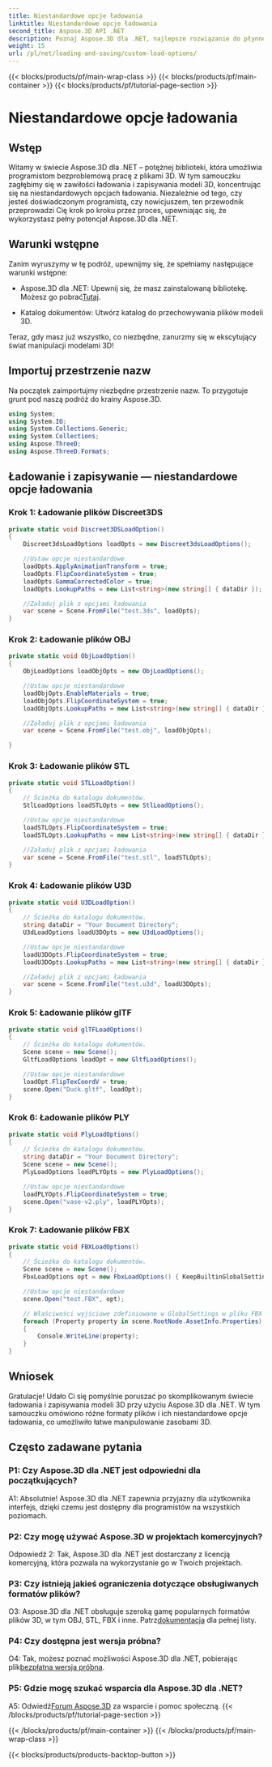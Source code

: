 ```yaml
---
title: Niestandardowe opcje ładowania
linktitle: Niestandardowe opcje ładowania
second_title: Aspose.3D API .NET
description: Poznaj Aspose.3D dla .NET, najlepsze rozwiązanie do płynnego ładowania i zapisywania modeli 3D.
weight: 15
url: /pl/net/loading-and-saving/custom-load-options/
---
```


{{< blocks/products/pf/main-wrap-class >}}
{{< blocks/products/pf/main-container >}}
{{< blocks/products/pf/tutorial-page-section >}}

# Niestandardowe opcje ładowania

## Wstęp

Witamy w świecie Aspose.3D dla .NET – potężnej biblioteki, która umożliwia programistom bezproblemową pracę z plikami 3D. W tym samouczku zagłębimy się w zawiłości ładowania i zapisywania modeli 3D, koncentrując się na niestandardowych opcjach ładowania. Niezależnie od tego, czy jesteś doświadczonym programistą, czy nowicjuszem, ten przewodnik przeprowadzi Cię krok po kroku przez proces, upewniając się, że wykorzystasz pełny potencjał Aspose.3D dla .NET.

## Warunki wstępne

Zanim wyruszymy w tę podróż, upewnijmy się, że spełniamy następujące warunki wstępne:

-  Aspose.3D dla .NET: Upewnij się, że masz zainstalowaną bibliotekę. Możesz go pobrać[Tutaj](https://releases.aspose.com/3d/net/).

- Katalog dokumentów: Utwórz katalog do przechowywania plików modeli 3D.

Teraz, gdy masz już wszystko, co niezbędne, zanurzmy się w ekscytujący świat manipulacji modelami 3D!

## Importuj przestrzenie nazw

Na początek zaimportujmy niezbędne przestrzenie nazw. To przygotuje grunt pod naszą podróż do krainy Aspose.3D.

```csharp
using System;
using System.IO;
using System.Collections.Generic;
using System.Collections;
using Aspose.ThreeD;
using Aspose.ThreeD.Formats;
```

## Ładowanie i zapisywanie — niestandardowe opcje ładowania

### Krok 1: Ładowanie plików Discreet3DS

```csharp
private static void Discreet3DSLoadOption()
{
    Discreet3dsLoadOptions loadOpts = new Discreet3dsLoadOptions();

    //Ustaw opcje niestandardowe
    loadOpts.ApplyAnimationTransform = true;
    loadOpts.FlipCoordinateSystem = true;
    loadOpts.GammaCorrectedColor = true;
    loadOpts.LookupPaths = new List<string>(new string[] { dataDir });

    //Załaduj plik z opcjami ładowania
    var scene = Scene.FromFile("test.3ds", loadOpts);
}
```

### Krok 2: Ładowanie plików OBJ

```csharp
private static void ObjLoadOption()
{
    ObjLoadOptions loadObjOpts = new ObjLoadOptions();

    //Ustaw opcje niestandardowe
    loadObjOpts.EnableMaterials = true;
    loadObjOpts.FlipCoordinateSystem = true;
    loadObjOpts.LookupPaths = new List<string>(new string[] { dataDir });

    //Załaduj plik z opcjami ładowania
    var scene = Scene.FromFile("test.obj", loadObjOpts);

}
```

### Krok 3: Ładowanie plików STL

```csharp
private static void STLLoadOption()
{
    // Ścieżka do katalogu dokumentów.
    StlLoadOptions loadSTLOpts = new StlLoadOptions();

    //Ustaw opcje niestandardowe
    loadSTLOpts.FlipCoordinateSystem = true;
    loadSTLOpts.LookupPaths = new List<string>(new string[] { dataDir });

    //Załaduj plik z opcjami ładowania
    var scene = Scene.FromFile("test.stl", loadSTLOpts);
}
```

### Krok 4: Ładowanie plików U3D

```csharp
private static void U3DLoadOption()
{
    // Ścieżka do katalogu dokumentów.
    string dataDir = "Your Document Directory";
    U3dLoadOptions loadU3DOpts = new U3dLoadOptions();

    //Ustaw opcje niestandardowe
    loadU3DOpts.FlipCoordinateSystem = true;
    loadU3DOpts.LookupPaths = new List<string>(new string[] { dataDir });

    //Załaduj plik z opcjami ładowania
    var scene = Scene.FromFile("test.u3d", loadU3DOpts);
}
```

### Krok 5: Ładowanie plików glTF

```csharp
private static void glTFLoadOptions()
{
    // Ścieżka do katalogu dokumentów.
    Scene scene = new Scene();
    GltfLoadOptions loadOpt = new GltfLoadOptions();

    //Ustaw opcje niestandardowe
    loadOpt.FlipTexCoordV = true;
    scene.Open("Duck.gltf", loadOpt);
}
```

### Krok 6: Ładowanie plików PLY

```csharp
private static void PlyLoadOptions()
{
    // Ścieżka do katalogu dokumentów.
    string dataDir = "Your Document Directory";
    Scene scene = new Scene();
    PlyLoadOptions loadPLYOpts = new PlyLoadOptions();

    //Ustaw opcje niestandardowe
    loadPLYOpts.FlipCoordinateSystem = true;
    scene.Open("vase-v2.ply", loadPLYOpts);
}
```

### Krok 7: Ładowanie plików FBX

```csharp
private static void FBXLoadOptions()
{
    // Ścieżka do katalogu dokumentów.
    Scene scene = new Scene();
    FbxLoadOptions opt = new FbxLoadOptions() { KeepBuiltinGlobalSettings = true };

    //Ustaw opcje niestandardowe
    scene.Open("test.FBX", opt);

    // Właściwości wyjściowe zdefiniowane w GlobalSettings w pliku FBX
    foreach (Property property in scene.RootNode.AssetInfo.Properties)
    {
        Console.WriteLine(property);
    }
}
```

## Wniosek

Gratulacje! Udało Ci się pomyślnie poruszać po skomplikowanym świecie ładowania i zapisywania modeli 3D przy użyciu Aspose.3D dla .NET. W tym samouczku omówiono różne formaty plików i ich niestandardowe opcje ładowania, co umożliwiło łatwe manipulowanie zasobami 3D.

## Często zadawane pytania

### P1: Czy Aspose.3D dla .NET jest odpowiedni dla początkujących?

A1: Absolutnie! Aspose.3D dla .NET zapewnia przyjazny dla użytkownika interfejs, dzięki czemu jest dostępny dla programistów na wszystkich poziomach.

### P2: Czy mogę używać Aspose.3D w projektach komercyjnych?

Odpowiedź 2: Tak, Aspose.3D dla .NET jest dostarczany z licencją komercyjną, która pozwala na wykorzystanie go w Twoich projektach.

### P3: Czy istnieją jakieś ograniczenia dotyczące obsługiwanych formatów plików?

 O3: Aspose.3D dla .NET obsługuje szeroką gamę popularnych formatów plików 3D, w tym OBJ, STL, FBX i inne. Patrz[dokumentacja](https://reference.aspose.com/3d/net/) dla pełnej listy.

### P4: Czy dostępna jest wersja próbna?

O4: Tak, możesz poznać możliwości Aspose.3D dla .NET, pobierając plik[bezpłatna wersja próbna](https://releases.aspose.com/).

### P5: Gdzie mogę szukać wsparcia dla Aspose.3D dla .NET?

 A5: Odwiedź[Forum Aspose.3D](https://forum.aspose.com/c/3d/18) za wsparcie i pomoc społeczną.
{{< /blocks/products/pf/tutorial-page-section >}}

{{< /blocks/products/pf/main-container >}}
{{< /blocks/products/pf/main-wrap-class >}}

{{< blocks/products/products-backtop-button >}}
